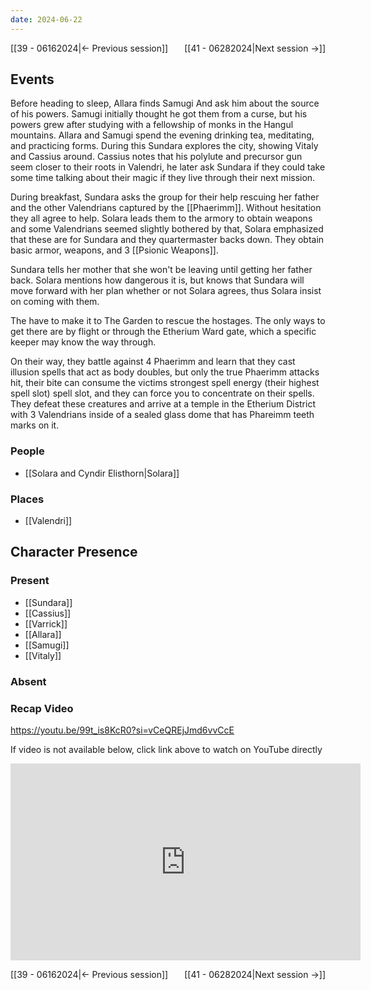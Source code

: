 ```yaml
---
date: 2024-06-22
---
```

[[39 - 06162024|← Previous session]] <span style="float: right;">[[41 - 06282024|Next session →]]</span>

## Events
Before heading to sleep, Allara finds Samugi  And ask him about the source of his powers. Samugi initially thought he got them from a curse, but his powers grew after studying with a fellowship of monks in the Hangul mountains. Allara and Samugi spend the evening drinking tea, meditating, and practicing forms. During this Sundara explores the city, showing Vitaly and Cassius around. Cassius notes that his polylute and precursor gun seem closer to their roots in Valendri, he later ask Sundara if they could take some time talking about their magic if they live through their next mission.

During breakfast, Sundara asks the group for their help rescuing her father and the other Valendrians captured by the [[Phaerimm]]. Without hesitation they all agree to help. Solara leads them to the armory to obtain weapons and some Valendrians seemed slightly bothered by that, Solara emphasized that these are for Sundara and they quartermaster backs down. They obtain basic armor, weapons, and 3 [[Psionic Weapons]].

Sundara tells her mother that she won't be leaving until getting her father back. Solara mentions how dangerous it is, but knows that Sundara will move forward with her plan whether or not Solara agrees, thus Solara insist on coming with them. 

The have to make it to The Garden to rescue the hostages. The only ways to get there are by flight or through the Etherium Ward gate, which a specific keeper may know the way through.

On their way, they battle against 4 Phaerimm and learn that they cast illusion spells that act as body doubles, but only the true Phaerimm attacks hit, their bite can consume the victims strongest spell energy (their highest spell slot) spell slot, and they can force you to concentrate on their spells. They defeat these creatures and arrive at a temple in the Etherium District with 3 Valendrians inside of a sealed glass dome that has Phareimm teeth marks on it.

### People
- [[Solara and Cyndir Elisthorn|Solara]]

### Places 
- [[Valendri]]

## Character Presence 
### Present
- [[Sundara]] 
- [[Cassius]] 
- [[Varrick]] 
- [[Allara]] 
- [[Samugi]] 
- [[Vitaly]] 
### Absent


### Recap Video
https://youtu.be/99t_is8KcR0?si=vCeQREjJmd6vvCcE

If video is not available below, click link above to watch on YouTube directly

<iframe width="560" height="315" src="https://www.youtube.com/embed/99t_is8KcR0?si=vCeQREjJmd6vvCcE" title="YouTube video player" frameborder="0" allow="accelerometer; autoplay; clipboard-write; encrypted-media; gyroscope; picture-in-picture; web-share" referrerpolicy="strict-origin-when-cross-origin" allowfullscreen></iframe>

[[39 - 06162024|← Previous session]] <span style="float: right;">[[41 - 06282024|Next session →]]</span>